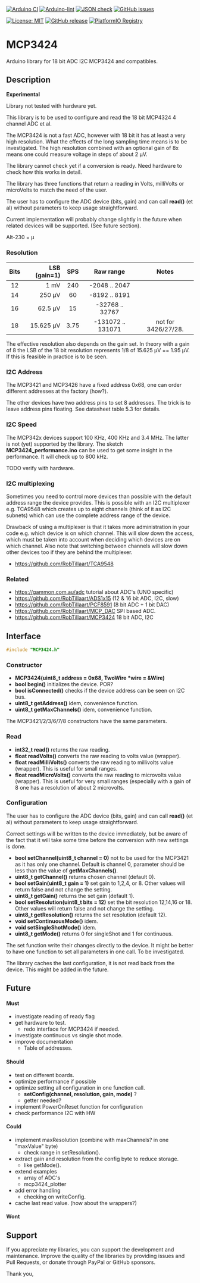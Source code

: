 
[![Arduino CI](https://github.com/RobTillaart/MCP3424/workflows/Arduino%20CI/badge.svg)](https://github.com/marketplace/actions/arduino_ci)
[![Arduino-lint](https://github.com/RobTillaart/MCP3424/actions/workflows/arduino-lint.yml/badge.svg)](https://github.com/RobTillaart/MCP3424/actions/workflows/arduino-lint.yml)
[![JSON check](https://github.com/RobTillaart/MCP3424/actions/workflows/jsoncheck.yml/badge.svg)](https://github.com/RobTillaart/MCP3424/actions/workflows/jsoncheck.yml)
[![GitHub issues](https://img.shields.io/github/issues/RobTillaart/MCP3424.svg)](https://github.com/RobTillaart/MCP3424/issues)

[![License: MIT](https://img.shields.io/badge/license-MIT-green.svg)](https://github.com/RobTillaart/MCP3424/blob/master/LICENSE)
[![GitHub release](https://img.shields.io/github/release/RobTillaart/MCP3424.svg?maxAge=3600)](https://github.com/RobTillaart/MCP3424/releases)
[![PlatformIO Registry](https://badges.registry.platformio.org/packages/robtillaart/library/MCP3424.svg)](https://registry.platformio.org/libraries/robtillaart/MCP3424)



# MCP3424

Arduino library for 18 bit ADC I2C MCP3424 and compatibles.

## Description

**Experimental**

Library not tested with hardware yet.

This library is to be used to configure and read the 18 bit MCP4324 4 channel ADC et al.

The MCP3424 is not a fast ADC, however with 18 bit it has at least a very high 
resolution. What the effects of the long sampling time means is to be investigated.
The high resolution combined with an optional gain of 8x means one could 
measure voltage in steps of about 2 µV.

The library cannot check yet if a conversion is ready.
Need hardware to check how this works in detail.

The library has three functions that return a reading in Volts, milliVolts or 
microVolts to match the need of the user.

The user has to configure the ADC device (bits, gain) and can call
**read()** (et al) without parameters to keep usage straightforward.

Current implementation will probably change slightly in the future 
when related devices will be supported. (See future section).


Alt-230 = µ


### Resolution

|  Bits  |  LSB (gain=1)  |  SPS   |     Raw range       |  Notes  |
|:------:|---------------:|:------:|:-------------------:|:-------:|
|   12   |          1 mV  |  240   |    -2048 .. 2047    |
|   14   |        250 µV  |   60   |    -8192 .. 8191    |
|   16   |       62.5 µV  |   15   |   -32768 .. 32767   |
|   18   |     15.625 µV  |  3.75  |  -131072 .. 131071  |  not for 3426/27/28.

The effective resolution also depends on the gain set.
In theory with a gain of 8 the LSB of the 18 bit resolution represents 
1/8 of 15.625 µV == 1.95 µV. 
If this is feasible in practice is to be seen.


### I2C Address

The MCP3421 and MCP3426 have a fixed address 0x68, one can order different 
addresses at the factory (how?).

The other devices have two address pins to set 8 addresses. The trick is
to leave address pins floating. See datasheet table 5.3 for details.


### I2C Speed

The MCP342x devices support 100 KHz, 400 KHz and 3.4 MHz.
The latter is not (yet) supported by the library. 
The sketch **MCP3424_performance.ino** can be used to get some insight
in the performance. It will check up to 800 kHz.

TODO verify with hardware.


### I2C multiplexing

Sometimes you need to control more devices than possible with the default
address range the device provides.
This is possible with an I2C multiplexer e.g. TCA9548 which creates up
to eight channels (think of it as I2C subnets) which can use the complete
address range of the device.

Drawback of using a multiplexer is that it takes more administration in
your code e.g. which device is on which channel.
This will slow down the access, which must be taken into account when
deciding which devices are on which channel.
Also note that switching between channels will slow down other devices
too if they are behind the multiplexer.

- https://github.com/RobTillaart/TCA9548


### Related

- https://gammon.com.au/adc  tutorial about ADC's (UNO specific)
- https://github.com/RobTillaart/ADS1x15  (12 & 16 bit ADC, I2C, slow)
- https://github.com/RobTillaart/PCF8591  (8 bit ADC + 1 bit DAC)
- https://github.com/RobTillaart/MCP_DAC  SPI based ADC.
- https://github.com/RobTillaart/MCP3424  18 bit ADC, I2C


## Interface

```cpp
#include "MCP3424.h"
```

### Constructor

- **MCP3424(uint8_t address = 0x68, TwoWire \*wire = &Wire)**
- **bool begin()** initializes the device. POR?
- **bool isConnected()** checks if the device address can be seen on I2C bus.
- **uint8_t getAddress()** idem, convenience function.
- **uint8_t getMaxChannels()** idem, convenience function.

The MCP3421/2/3/6/7/8 constructors have the same parameters.


### Read

- **int32_t read()** returns the raw reading.
- **float readVolts()** converts the raw reading to volts value (wrapper).
- **float readMilliVolts()** converts the raw reading to millivolts value (wrapper).
This is useful for small ranges.
- **float readMicroVolts()** converts the raw reading to microvolts value (wrapper).
This is useful for very small ranges (especially with a gain of 8 one has a 
resolution of about 2 microvolts. 


### Configuration

The user has to configure the ADC device (bits, gain) and can call
**read()** (et al) without parameters to keep usage straightforward.

Correct settings will be written to the device immediately, but be aware of the fact
that it will take some time before the conversion with new settings is done.

- **bool setChannel(uint8_t channel = 0)** not to be used for the MCP3421 as
it has only one channel. Default is channel 0, parameter should be less than the 
value of **getMaxChannels()**.
- **uint8_t getChannel()** returns chosen channel (default 0).
- **bool setGain(uint8_t gain = 1)** set gain to 1,2,4, or 8. 
Other values will return false and not change the setting.
- **uint8_t getGain()** returns the set gain (default 1).
- **bool setResolution(uint8_t bits = 12)** set the bit resolution 12,14,16 or 18.
Other values will return false and not change the setting.
- **uint8_t getResolution()** returns the set resolution (default 12).
- **void setContinuousMode()** idem.
- **void setSingleShotMode()** idem.
- **uint8_t getMode()** returns 0 for singleShot and 1 for continuous.

The set function write their changes directly to the device. It might be better
to have one function to set all parameters in one call. To be investigated.

The library caches the last configuration, it is not read back from the device.
This might be added in the future.


## Future

#### Must

- investigate reading of ready flag
- get hardware to test.
  - redo interface for MCP3424 if needed.
- investigate continuous vs single shot mode.
- improve documentation
  - Table of addresses.

#### Should

- test on different boards.
- optimize performance if possible
- optimize setting all configuration in one function call.
  - **setConfig(channel, resolution, gain, mode)** ?
  - getter needed?
- implement PowerOnReset function for configuration
- check performance I2C with HW

#### Could

- implement maxResolution (combine with maxChannels? in one "maxValue" byte)
  - check range in setResolution().
- extract gain and resolution from the config byte to reduce storage.
  - like getMode().
- extend examples
  - array of ADC's
  - mcp3424_plotter
- add error handling
  - checking on writeConfig.
- cache last read value. (how about the wrappers?)

#### Wont


## Support

If you appreciate my libraries, you can support the development and maintenance.
Improve the quality of the libraries by providing issues and Pull Requests, or
donate through PayPal or GitHub sponsors.

Thank you,


